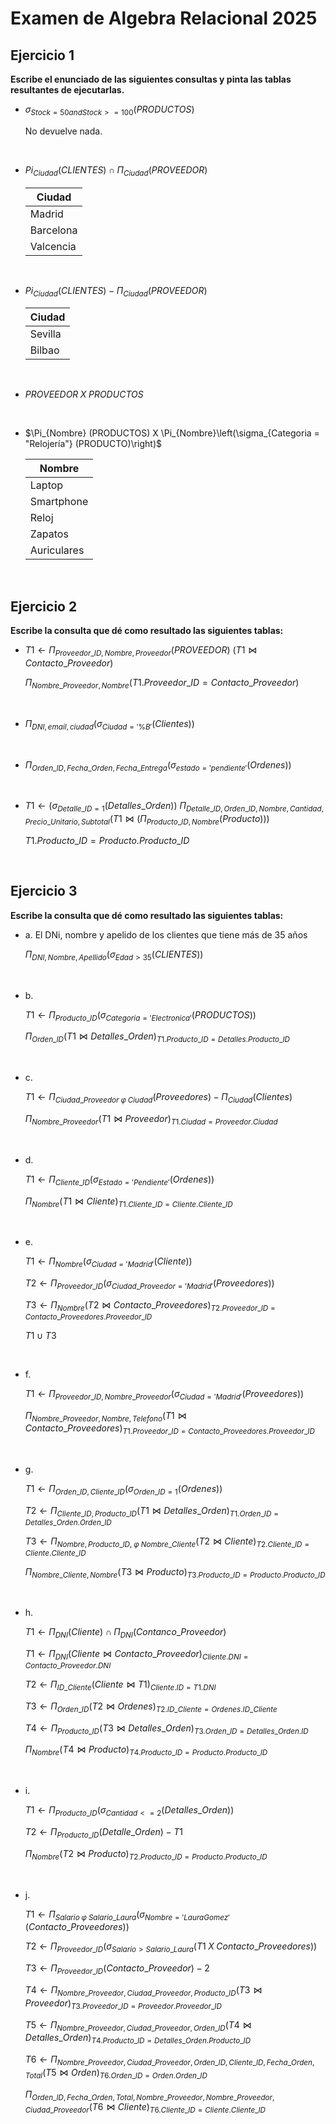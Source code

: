 # Examen de Algebra Relacional 2025

## Ejercicio 1

**Escribe el enunciado de las siguientes consultas y pinta las tablas resultantes de ejecutarlas.**

- $\sigma_{Stock = 50 and Stock >= 100} (PRODUCTOS)$

    No devuelve nada.

<br>

- $Pi_{Ciudad}(CLIENTES) \cap \Pi_{Ciudad}(PROVEEDOR)$

    | Ciudad |
    | --- |
    | Madrid |
    | Barcelona |
    | Valcencia |

<br>

- $Pi_{Ciudad}(CLIENTES) - \Pi_{Ciudad}(PROVEEDOR)$

    | Ciudad |
    | --- |
    | Sevilla |
    | Bilbao |

<br>

- $PROVEEDOR \; X \; PRODUCTOS$

    <!-- Añadirlp-->

<br>

- $\Pi_{Nombre} (PRODUCTOS) X \Pi_{Nombre}\left(\sigma_{Categoria = "Relojería"} (PRODUCTO)\right)$

    | Nombre |
    | --- |
    | Laptop |
    | Smartphone |
    | Reloj |
    | Zapatos |
    | Auriculares |

<br>

## Ejercicio 2

**Escribe la consulta que dé como resultado las siguientes tablas:**

- $T1 \leftarrow \Pi_{Proveedor\_ID, Nombre, Proveedor} (PROVEEDOR)$
    $\left(T1 \bowtie Contacto\_Proveedor\right)$
    
    $\Pi_{Nombre\_Proveedor, Nombre}\left(T1.Proveedor\_ID = Contacto\_Proveedor\right)$

<br>

- $\Pi_{DNI, email, ciudad} \left(\sigma_{Ciudad = '\%B'} (Clientes)\right)$

<br>

- $\Pi_{Orden\_ID, Fecha\_Orden, Fecha\_Entrega} \left(\sigma_{estado='pendiente'}(Ordenes)\right)$

<br>

- $T1 \leftarrow \left(\sigma_{Detalle\_ID=1} (Detalles\_Orden)\right)$
    $\Pi_{Detalle\_ID, Orden\_ID, Nombre, Cantidad, Precio\_Unitario, Subtotal} \left(T1 \bowtie (\Pi_{Producto\_ID, Nombre} (Producto))\right)$
    
    $T1.Producto\_ID = Producto.Producto\_ID$

<br>

## Ejercicio 3

**Escribe la consulta que dé como resultado las siguientes tablas:**

- a. El DNi, nombre y apelido de los clientes que tiene más de 35 años

    $\Pi_{DNI, Nombre, Apellido} \left(\sigma_{Edad > 35} (CLIENTES)\right)$

<br>

- b.

    $T1 \leftarrow \Pi_{Producto\_ID} \left(\sigma_{Categoria = 'Electronica'} (PRODUCTOS)\right)$

    $\Pi_{Orden\_ID} \left(T1 \bowtie Detalles\_Orden\right)_{T1.Producto\_ID = Detalles.Producto\_ID}$

<br>

- c.

    $T1 \leftarrow \Pi_{Ciudad\_Proveedor \;\varphi\; Ciudad} \left(Proveedores\right) - \Pi_{Ciudad} \left(Clientes\right)$

    $\Pi_{Nombre\_Proveedor} \left(T1 \bowtie Proveedor\right)_{T1.Ciudad = Proveedor.Ciudad}$

<br>

- d.

    $T1 \leftarrow \Pi_{Cliente\_ID} \left(\sigma_{Estado = 'Pendiente'} (Ordenes)\right)$

    $\Pi_{Nombre} \left(T1 \bowtie Cliente\right)_{T1.Cliente\_ID = Cliente.Cliente\_ID}$

<br>

- e.

    $T1 \leftarrow \Pi_{Nombre} \left(\sigma_{Ciudad = 'Madrid'} (Cliente)\right)$

    $T2 \leftarrow \Pi_{Proveedor\_ID} \left(\sigma_{Ciudad\_Proveedor = 'Madrid'} (Proveedores)\right)$

    $T3 \leftarrow \Pi_{Nombre} \left(T2 \bowtie Contacto\_Proveedores\right)_{T2.Proveedor\_ID = Contacto\_Proveedores.Proveedor\_ID}$

    $T1 \cup T3$

<br>

- f.

    $T1 \leftarrow \Pi_{Proveedor\_ID, Nombre\_Proveedor} \left(\sigma_{Ciudad = 'Madrid'} (Proveedores)\right)$

    $\Pi_{Nombre\_Proveedor, Nombre, Telefono} \left(T1 \bowtie Contacto\_Proveedores\right)_{T1.Proveedor\_ID = Contacto\_Proveedores.Proveedor\_ID}$

<br>

- g.

    $T1 \leftarrow \Pi_{Orden\_ID, Cliente\_ID} \left(\sigma_{Orden\_ID = 1} (Ordenes)\right)$

    $T2 \leftarrow \Pi_{Cliente\_ID, Producto\_ID} \left(T1 \bowtie Detalles\_Orden\right)_{T1.Orden\_ID = Detalles\_Orden.Orden\_ID}$

    $T3 \leftarrow \Pi_{Nombre, Producto\_ID, \;\varphi\; Nombre\_Cliente} \left(T2 \bowtie Cliente\right)_{T2.Cliente\_ID = Cliente.Cliente\_ID}$

    $\Pi_{Nombre\_Cliente, Nombre} \left(T3 \bowtie Producto\right)_{T3.Producto\_ID = Producto.Producto\_ID}$

<br>

- h.

    $T1 \leftarrow \Pi_{DNI} \left(Cliente\right) \cap \Pi_{DNI} (Contanco\_Proveedor)$

    <!-- La otra opcion es -->
    
    $T1 \leftarrow \Pi_{DNI} \left(Cliente \bowtie Contacto\_Proveedor\right)_{Cliente.DNI = Contacto\_Proveedor.DNI}$

    $T2 \leftarrow \Pi_{ID\_Cliente} \left(Cliente \bowtie T1\right)_{Cliente.ID = T1.DNI}$

    $T3 \leftarrow \Pi_{Orden\_ID} \left(T2 \bowtie Ordenes\right)_{T2.ID\_Cliente = Ordenes.ID\_Cliente}$

    $T4 \leftarrow \Pi_{Producto\_ID} \left(T3 \bowtie Detalles\_Orden\right)_{T3.Orden\_ID = Detalles\_Orden.ID}$

    $\Pi_{Nombre} \left(T4 \bowtie Producto\right)_{T4.Producto\_ID = Producto.Producto\_ID}$

<br>

- i.

    $T1 \leftarrow \Pi_{Producto\_ID} \left(\sigma_{Cantidad <= 2} (Detalles\_Orden)\right)$

    $T2 \leftarrow \Pi_{Producto\_ID} \left(Detalle\_Orden\right) - T1$

    $\Pi_{Nombre} \left(T2 \bowtie Producto\right)_{T2.Producto\_ID = Producto.Producto\_ID}$

<br>

- j.

    $T1 \leftarrow \Pi_{Salario \;\varphi\; Salario\_Laura} \left(\sigma_{Nombre = 'Laura Gomez'}(Contacto\_Proveedores)\right)$

    $T2 \leftarrow \Pi_{Proveedor\_ID}\left(\sigma_{Salario > Salario\_Laura}\left(T1 \;X\; Contacto\_Proveedores\right)\right)$

    $T3 \leftarrow \Pi_{Proveedor\_ID}\left(Contacto\_Proveedor\right) - 2$

    $T4 \leftarrow \Pi_{Nombre\_Proveedor, Ciudad\_Proveedor, Producto\_ID} \left(T3 \bowtie Proveedor\right)_{T3.Proveedor\_ID = Proveedor.Proveedor\_ID}$

    $T5 \leftarrow \Pi_{Nombre\_Proveedor, Ciudad\_Proveedor, Orden\_ID} \left(T4 \bowtie Detalles\_Orden\right)_{T4.Producto\_ID = Detalles\_Orden.Producto\_ID}$

    $T6 \leftarrow \Pi_{Nombre\_Proveedor, Ciudad\_Proveedor, Orden\_ID, Cliente\_ID, Fecha\_Orden, Total} \left(T5 \bowtie Orden\right)_{T6.Orden\_ID = Orden.Orden\_ID}$

    $\Pi_{Orden\_ID, Fecha\_Orden, Total, Nombre\_Proveedor, Nombre\_Proveedor, Ciudad\_Proveedor} \left(T6 \bowtie Cliente\right)_{T6.Cliente\_ID = Cliente.Cliente\_ID}$